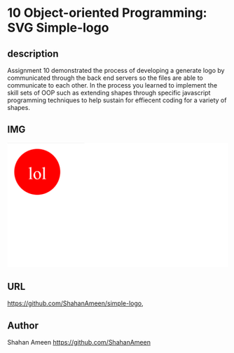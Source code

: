 # 10 Object-oriented Programming: SVG Simple-logo

## description
Assignment 10 demonstrated the process of developing a generate logo by communicated through the back end servers so the files are able to communicate to each other. In the process you learned to implement the skill sets of OOP such as extending shapes through specific javascript programming techniques to help sustain for effiecent coding for a variety of shapes.
## IMG
![Alt text](Images/generatedlogo.png)

## URL
https://github.com/ShahanAmeen/simple-logo, 
## Author
Shahan Ameen
https://github.com/ShahanAmeen 
